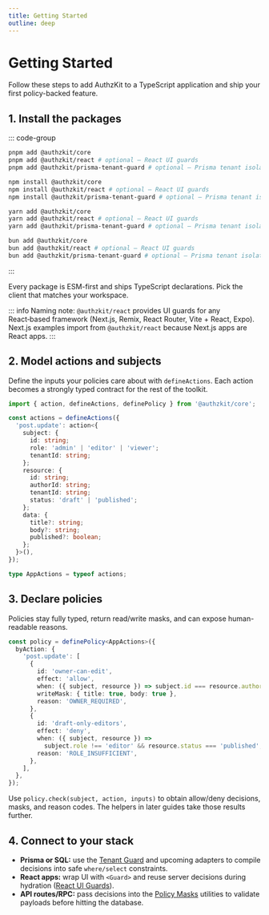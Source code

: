 ```yaml
---
title: Getting Started
outline: deep
---
```


# Getting Started

Follow these steps to add AuthzKit to a TypeScript application and ship your first policy-backed feature.

## 1. Install the packages

::: code-group
```bash [pnpm]
pnpm add @authzkit/core
pnpm add @authzkit/react # optional – React UI guards
pnpm add @authzkit/prisma-tenant-guard # optional – Prisma tenant isolation
```

```bash [npm]
npm install @authzkit/core
npm install @authzkit/react # optional – React UI guards
npm install @authzkit/prisma-tenant-guard # optional – Prisma tenant isolation
```

```bash [yarn]
yarn add @authzkit/core
yarn add @authzkit/react # optional – React UI guards
yarn add @authzkit/prisma-tenant-guard # optional – Prisma tenant isolation
```

```bash [bun]
bun add @authzkit/core
bun add @authzkit/react # optional – React UI guards
bun add @authzkit/prisma-tenant-guard # optional – Prisma tenant isolation
```
:::

Every package is ESM-first and ships TypeScript declarations. Pick the client that matches your workspace.

::: info
Naming note: `@authzkit/react` provides UI guards for any React‑based framework (Next.js, Remix, React Router, Vite + React, Expo). Next.js examples import from `@authzkit/react` because Next.js apps are React apps.
:::

## 2. Model actions and subjects

Define the inputs your policies care about with `defineActions`. Each action becomes a strongly typed contract for the rest of the toolkit.

```ts
import { action, defineActions, definePolicy } from '@authzkit/core';

const actions = defineActions({
  'post.update': action<{
    subject: {
      id: string;
      role: 'admin' | 'editor' | 'viewer';
      tenantId: string;
    };
    resource: {
      id: string;
      authorId: string;
      tenantId: string;
      status: 'draft' | 'published';
    };
    data: {
      title?: string;
      body?: string;
      published?: boolean;
    };
  }>(),
});

type AppActions = typeof actions;
```

## 3. Declare policies

Policies stay fully typed, return read/write masks, and can expose human-readable reasons.

```ts
const policy = definePolicy<AppActions>({
  byAction: {
    'post.update': [
      {
        id: 'owner-can-edit',
        effect: 'allow',
        when: ({ subject, resource }) => subject.id === resource.authorId,
        writeMask: { title: true, body: true },
        reason: 'OWNER_REQUIRED',
      },
      {
        id: 'draft-only-editors',
        effect: 'deny',
        when: ({ subject, resource }) =>
          subject.role !== 'editor' && resource.status === 'published',
        reason: 'ROLE_INSUFFICIENT',
      },
    ],
  },
});
```

Use `policy.check(subject, action, inputs)` to obtain allow/deny decisions, masks, and reason codes. The helpers in later guides take those results further.

## 4. Connect to your stack

- **Prisma or SQL:** use the [Tenant Guard](/tenant-guard/) and upcoming adapters to compile decisions into safe `where/select` constraints.
- **React apps:** wrap UI with `<Guard>` and reuse server decisions during hydration ([React UI Guards](./react-ui)).
- **API routes/RPC:** pass decisions into the [Policy Masks](./policy-masks) utilities to validate payloads before hitting the database.
